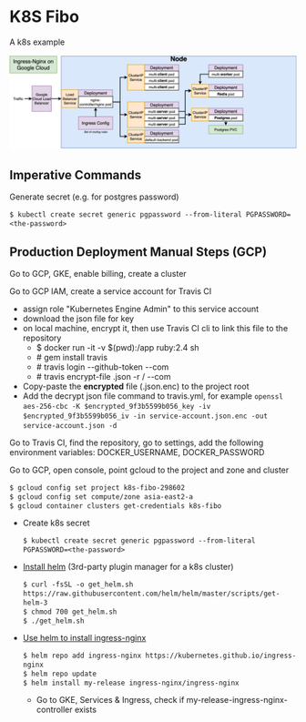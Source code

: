 # K8S Fibo
A k8s example

<img src="./k8s.png" />

## Imperative Commands

Generate secret (e.g. for postgres password)
```
$ kubectl create secret generic pgpassword --from-literal PGPASSWORD=<the-password>
```

## Production Deployment Manual Steps (GCP)

Go to GCP, GKE, enable billing, create a cluster

Go to GCP IAM, create a service account for Travis CI
- assign role "Kubernetes Engine Admin" to this service account
- download the json file for key
- on local machine, encrypt it, then use Travis CI cli to link this file to the repository
    - $ docker run -it -v $(pwd):/app ruby:2.4 sh
    - \# gem install travis
    - \# travis login --github-token <the-token> --com
    - \# travis encrypt-file <the-key-filename>.json -r <github-user>/<repo>  --com
- Copy-paste the **encrypted** file (<the-key-filename>.json.enc) to the project root
- Add the decrypt json file command to travis.yml, for example `openssl aes-256-cbc -K $encrypted_9f3b5599b056_key -iv $encrypted_9f3b5599b056_iv -in service-account.json.enc -out service-account.json -d`

Go to Travis CI, find the repository, go to settings, add the following environment variables:
DOCKER_USERNAME, DOCKER_PASSWORD

Go to GCP, open console, point gcloud to the project and zone and cluster
```
$ gcloud config set project k8s-fibo-298602
$ gcloud config set compute/zone asia-east2-a
$ gcloud container clusters get-credentials k8s-fibo
```
- Create k8s secret
    ```
    $ kubectl create secret generic pgpassword --from-literal PGPASSWORD=<the-password>
    ```
- <a href="https://helm.sh/docs/intro/install/#from-script" target="_blank">Install helm</a> (3rd-party plugin manager for a k8s cluster)
    ```
    $ curl -fsSL -o get_helm.sh https://raw.githubusercontent.com/helm/helm/master/scripts/get-helm-3
    $ chmod 700 get_helm.sh
    $ ./get_helm.sh
    ```
- <a href="https://kubernetes.github.io/ingress-nginx/deploy/#using-helm" target="_blank">Use helm to install ingress-nginx</a>
    ```
    $ helm repo add ingress-nginx https://kubernetes.github.io/ingress-nginx
    $ helm repo update
    $ helm install my-release ingress-nginx/ingress-nginx
    ```
    - Go to GKE, Services & Ingress, check if my-release-ingress-nginx-controller exists
